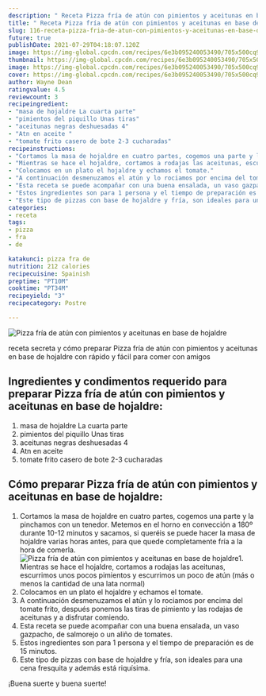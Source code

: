 ```yaml
---
description: " Receta Pizza fría de atún con pimientos y aceitunas en base de hojaldre"
title: " Receta Pizza fría de atún con pimientos y aceitunas en base de hojaldre"
slug: 116-receta-pizza-fria-de-atun-con-pimientos-y-aceitunas-en-base-de-hojaldre
future: true
publishDate: 2021-07-29T04:18:07.120Z
image: https://img-global.cpcdn.com/recipes/6e3b095240053490/705x500cq90/pizza-fria-de-atun-con-pimientos-y-aceitunas-en-base-de-hojaldre-foto-principal.jpg
thumbnail: https://img-global.cpcdn.com/recipes/6e3b095240053490/705x500cq90/pizza-fria-de-atun-con-pimientos-y-aceitunas-en-base-de-hojaldre-foto-principal.jpg
image: https://img-global.cpcdn.com/recipes/6e3b095240053490/705x500cq90/pizza-fria-de-atun-con-pimientos-y-aceitunas-en-base-de-hojaldre-foto-principal.jpg
cover: https://img-global.cpcdn.com/recipes/6e3b095240053490/705x500cq90/pizza-fria-de-atun-con-pimientos-y-aceitunas-en-base-de-hojaldre-foto-principal.jpg
author: Wayne Dean
ratingvalue: 4.5
reviewcount: 3
recipeingredient:
- "masa de hojaldre La cuarta parte"
- "pimientos del piquillo Unas tiras"
- "aceitunas negras deshuesadas 4"
- "Atn en aceite "
- "tomate frito casero de bote 2-3 cucharadas"
recipeinstructions:
- "Cortamos la masa de hojaldre en cuatro partes, cogemos una parte y la pinchamos con un tenedor. Metemos en el horno en convección a 180º durante 10-12 minutos y sacamos, si queréis se puede hacer la masa de hojaldre varias horas antes, para que quede completamente fría a la hora de comerla."
- "Mientras se hace el hojaldre, cortamos a rodajas las aceitunas, escurrimos unos pocos pimientos y escurrimos un poco de atún (más o menos la cantidad de una lata normal)"
- "Colocamos en un plato el hojaldre y echamos el tomate."
- "A continuación desmenuzamos el atún y lo rociamos por encima del tomate frito, después ponemos las tiras de pimiento y las rodajas de aceitunas y a disfrutar comiendo."
- "Esta receta se puede acompañar con una buena ensalada, un vaso gazpacho, de salmorejo o un aliño de tomates."
- "Estos ingredientes son para 1 persona y el tiempo de preparación es de 15 minutos."
- "Este tipo de pizzas con base de hojaldre y fría, son ideales para una cena fresquita y además está riquísima."
categories:
- receta
tags:
- pizza
- fra
- de

katakunci: pizza fra de 
nutrition: 212 calories
recipecuisine: Spainish
preptime: "PT10M"
cooktime: "PT34M"
recipeyield: "3"
recipecategory: Postre

---
```



![Pizza fría de atún con pimientos y aceitunas en base de hojaldre](https://img-global.cpcdn.com/recipes/6e3b095240053490/705x500cq90/pizza-fria-de-atun-con-pimientos-y-aceitunas-en-base-de-hojaldre-foto-principal.jpg)

receta secreta y cómo preparar Pizza fría de atún con pimientos y aceitunas en base de hojaldre con rápido y fácil para comer con amigos

<!--inarticleads1-->

## Ingredientes y condimentos requerido para preparar Pizza fría de atún con pimientos y aceitunas en base de hojaldre:

1. masa de hojaldre La cuarta parte
1. pimientos del piquillo Unas tiras
1. aceitunas negras deshuesadas 4
1. Atn en aceite 
1. tomate frito casero de bote 2-3 cucharadas



<!--inarticleads2-->

## Cómo preparar Pizza fría de atún con pimientos y aceitunas en base de hojaldre:

1. Cortamos la masa de hojaldre en cuatro partes, cogemos una parte y la pinchamos con un tenedor. Metemos en el horno en convección a 180º durante 10-12 minutos y sacamos, si queréis se puede hacer la masa de hojaldre varias horas antes, para que quede completamente fría a la hora de comerla.
<img src="https://img-global.cpcdn.com/steps/4cdb8ea2ac76d760/160x128cq70/foto-del-paso-1-de-la-receta-pizza-fria-de-atun-con-pimientos-y-aceitunas-en-base-de-hojaldre.jpg" alt="Pizza fría de atún con pimientos y aceitunas en base de hojaldre">1. Mientras se hace el hojaldre, cortamos a rodajas las aceitunas, escurrimos unos pocos pimientos y escurrimos un poco de atún (más o menos la cantidad de una lata normal)
1. Colocamos en un plato el hojaldre y echamos el tomate.
1. A continuación desmenuzamos el atún y lo rociamos por encima del tomate frito, después ponemos las tiras de pimiento y las rodajas de aceitunas y a disfrutar comiendo.
1. Esta receta se puede acompañar con una buena ensalada, un vaso gazpacho, de salmorejo o un aliño de tomates.
1. Estos ingredientes son para 1 persona y el tiempo de preparación es de 15 minutos.
1. Este tipo de pizzas con base de hojaldre y fría, son ideales para una cena fresquita y además está riquísima.



¡Buena suerte y buena suerte!

